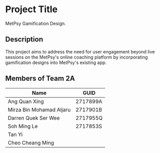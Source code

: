 # Project Title

MetPsy Gamification Design.

## Description

This project aims to address the need for user engagement beyond live sessions on the MetPsy's online coaching platform by incorporating gamification designs into MetPsy's existing app.

## Members of Team 2A

| Name                     | GUID     |
| ------------------------ | -------- |
| Ang Quan Xing            | 2717899A |
| Mirza Bin Mohamad Aljaru | 2717901B |
| Darren Quek Ser Wee      | 2717955Q |
| Soh Ming Le              | 2717853S |
| Tan Yi                   |          |
| Cheo Cheang Ming         |          |
